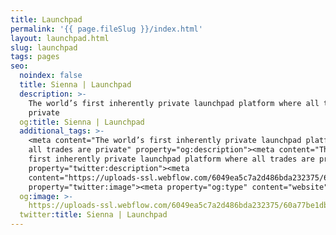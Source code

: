 ```yaml
---
title: Launchpad
permalink: '{{ page.fileSlug }}/index.html'
layout: launchpad.html
slug: launchpad
tags: pages
seo:
  noindex: false
  title: Sienna | Launchpad
  description: >-
    The world’s first inherently private launchpad platform where all trades are
    private
  og:title: Sienna | Launchpad
  additional_tags: >-
    <meta content="The world’s first inherently private launchpad platform where
    all trades are private" property="og:description"><meta content="The world’s
    first inherently private launchpad platform where all trades are private"
    property="twitter:description"><meta
    content="https://uploads-ssl.webflow.com/6049ea5c7a2d486bda232375/60a77be1dbf7c429d5001b6e_Open%20Graph%20Image%20Frontpage%202.0.jpg"
    property="twitter:image"><meta property="og:type" content="website">
  og:image: >-
    https://uploads-ssl.webflow.com/6049ea5c7a2d486bda232375/60a77be1dbf7c429d5001b6e_Open%20Graph%20Image%20Frontpage%202.0.jpg
  twitter:title: Sienna | Launchpad
---
```



